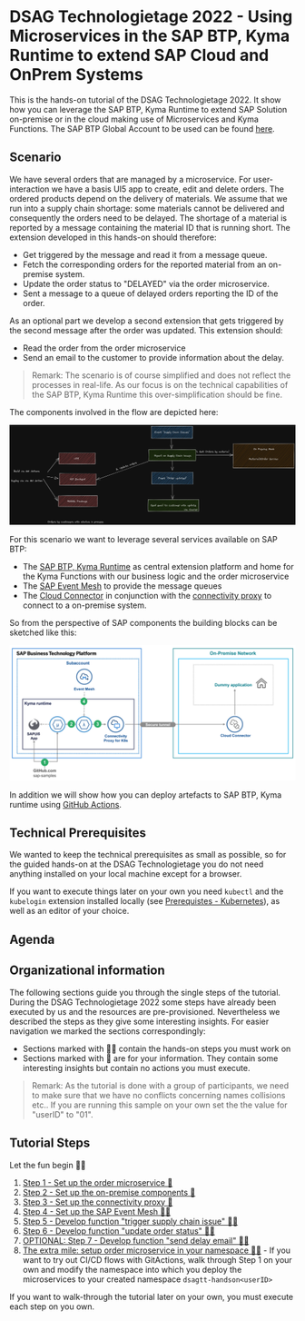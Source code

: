 # DSAG Technologietage 2022 - Using Microservices in the SAP BTP, Kyma Runtime to extend SAP Cloud and OnPrem Systems

This is the hands-on tutorial of the DSAG Technologietage 2022. It show how you can leverage the SAP BTP, Kyma Runtime to extend SAP Solution on-premise or in the cloud making use of Microservices and Kyma Functions. The SAP BTP Global Account to be used can be found [here](https://cockpit.eu10.hana.ondemand.com/cockpit/#/globalaccount/8b2345cf-8d86-464a-80dd-253ea2b700ce/accountModel&//?section=HierarchySection&view=TreeTableView).

## Scenario

We have several orders that are managed by a microservice. For user-interaction we have a basis UI5 app to create, edit and delete orders. The ordered products depend on the delivery of materials. We assume that we run into a supply chain shortage: some materials cannot be delivered and consequently the orders need to be delayed. The shortage of a material is reported by a message containing the material ID that is running short. The extension developed in this hands-on should therefore:

- Get triggered by the message and read it from a message queue.
- Fetch the corresponding orders for the reported material from an on-premise system.
- Update the order status to "DELAYED" via the order microservice.
- Sent a message to a queue of delayed orders reporting the ID of the order.

As an optional part we develop a second extension that gets triggered by the second message after the order was updated. This extension should:

- Read the order from the order microservice
- Send an email to the customer to provide information about the delay.

> Remark: The scenario is of course simplified and does not reflect the processes in real-life. As our focus is on the technical capabilities of the SAP BTP, Kyma Runtime this over-simplification should be fine.

The components involved in the flow are depicted here:

![HandsOn Components Overview](./pics/DSAGTT2022_Component_Overview.png)

For this scenario we want to leverage several services available on SAP BTP:

- The [SAP BTP, Kyma Runtime](https://discovery-center.cloud.sap/serviceCatalog/kyma-runtime?region=all) as central extension platform and home for the Kyma Functions with our business logic and the order microservice
- The [SAP Event Mesh](https://discovery-center.cloud.sap/serviceCatalog/event-mesh?region=all) to provide the message queues
- The [Cloud Connector](https://help.sap.com/docs/CP_CONNECTIVITY/cca91383641e40ffbe03bdc78f00f681/e6c7616abb5710148cfcf3e75d96d596.html) in conjunction with the [connectivity proxy](https://help.sap.com/docs/CP_CONNECTIVITY/cca91383641e40ffbe03bdc78f00f681/e661713ef7d14373b57e3e26b0b03b86.html) to connect to a on-premise system.

So from the perspective of SAP components the building blocks can be sketched like this:

![HandsOn SAP Components](./pics/DSAGTT2022_SAP_Components.png)

In addition we will show how you can deploy artefacts to SAP BTP, Kyma runtime using [GitHub Actions](https://docs.github.com/actions).

## Technical Prerequisites

We wanted to keep the technical prerequisites as small as possible, so for the guided hands-on at the DSAG Technologietage you do not need anything installed on your local machine except for a browser.

If you want to execute things later on your own you need `kubectl` and the `kubelogin` extension installed locally (see [Prerequistes - Kubernetes](https://github.com/SAP-samples/kyma-runtime-extension-samples/tree/main/prerequisites#kubernetes)), as well as an editor of your choice.

## Agenda

## Organizational information

The following sections guide you through the single steps of the tutorial. During the DSAG Technologietage 2022 some steps have already been executed by us and the resources are pre-provisioned. Nevertheless we described the steps as they give some interesting insights. For easier navigation we marked the sections correspondingly:

- Sections marked with 👨‍🔧 contain the hands-on steps you must work on
- Sections marked with 👀 are for your information. They contain some interesting insights but contain no actions you must execute.

> Remark: As the tutorial is done with a group of participants, we need to make sure that we have no conflicts concerning names collisions etc.. If you are running this sample on your own set the the value for "userID" to "01". 

## Tutorial Steps

Let the fun begin 👩‍💻

1. [Step 1 - Set up the order microservice 👀](./tutorial/step1.md)
2. [Step 2 - Set up the on-premise components 👀](./tutorial/step2.md)
3. [Step 3 - Set up the connectivity proxy 👀](./tutorial/step3.md)
4. [Step 4 - Set up the SAP Event Mesh 👨‍🔧](./tutorial/step4.md)
5. [Step 5 - Develop function "trigger supply chain issue" 👨‍🔧](./tutorial/step5.md)
6. [Step 6 - Develop function "update order status" 👨‍🔧](./tutorial/step6.md)
7. [OPTIONAL: Step 7 - Develop function "send delay email" 👨‍🔧](./tutorial/step7.md)
8. [The extra mile: setup order microservice in your namespace 👨‍🔧](./tutorial/step1.md) - If you want to try out CI/CD flows with GitActions, walk through Step 1 on your own and modify the namespace into which you deploy the microservices to your created namespace `dsagtt-handson<userID>`

If you want to walk-through the tutorial later on your own, you must execute each step on you own.
